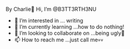 By Charlie👋 Hi, I’m @B3TT3RTH3NU
- 👀 
I’m interested in ... writing 
- 🌱 I’m currently learning ...how to do nothing!
- 💞️ I’m looking to collaborate on ...being ugly🤭
- 📫 How to reach me ...just call me💀💀


<!---
B3TT3RTH3NU/B3TT3RTH3NU is a ✨ special ✨ repository because its `README.md` (this file) appears on your GitHub profile.
You can click the Preview link to take a look at your changes.
--->
